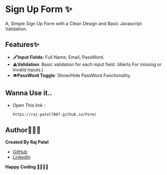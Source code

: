 # Sign Up Form ✨

A, Simple Sign Up Form with a Clean Design and Basic Javascript Validation.

## Features✨
- 🖋️**Input Fields**: Full Name, Email, PassWord.
- ⚠️**Validation**: Basic validation for each input field. (Alerts For missing or Invalid Inputs.)
- 👁️**PassWord Toggle**: Show/Hide PassWord Functionality.

## Wanna Use it..
- Open This link :
    ```bash
    https://raj-patel7807.github.io/Form/
    ```

## Author🧑🏻‍💻
**Created By Raj Patel**
- [GitHub](https://github.com/Raj-Patel7807)
- [LinkedIn](https://www.linkedin.com/in/raj-patel7807)

**Happy Coding 🧑🏻‍💻✨**
